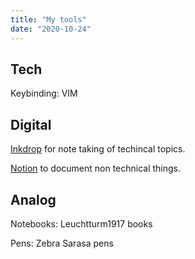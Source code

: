 ```yaml
---
title: "My tools"
date: "2020-10-24"
---
```


## Tech

Keybinding: VIM

## Digital

[Inkdrop](inkdrop.app) for note taking of techincal topics.

[Notion](notion.so) to document non technical things.

## Analog

Notebooks: Leuchtturm1917 books

Pens: Zebra Sarasa pens
